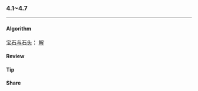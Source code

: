 ### 4.1~4.7
---
#### Algorithm
<a href="https://leetcode-cn.com/problems/jewels-and-stones/">宝石与石头</a>：
<a href="https://github.com/darkmanno6/JavaStudy/blob/master/src/main/java/com/darkman/leetcode/NumJewelsInStones.java">解</a>

#### Review

#### Tip

#### Share


